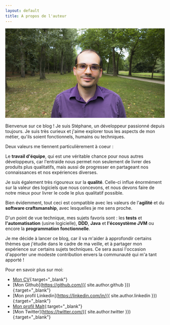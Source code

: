 ```yaml
---
layout: default
title: A propos de l'auteur
---
```


<img src="spe-rbt.jpg" alt="Stéphane Petit" />
<br/>

Bienvenue sur ce blog ! Je suis Stéphane, un développeur passionné depuis toujours. Je suis très curieux et j'aime explorer tous les aspects de mon métier, qu'ils soient fonctionnels, humains ou techniques.

Deux valeurs me tiennent particulièrement à coeur :

Le **travail d'équipe**, qui est une véritable chance pour nous autres développeurs, car l'entraide nous permet non seulement de livrer des produits plus qualitatifs, mais aussi de progresser en partageant nos connaissances et nos expériences diverses.

Je suis également très rigoureux sur la **qualité**. Celle-ci influe énormément sur la valeur des logiciels que nous concevons, et nous devons faire de notre mieux pour livrer le code le plus qualitatif possible.

Bien évidemment, tout ceci est compatible avec les valeurs de l'**agilité** et du **software craftsmanship**, avec lesquelles je me sens proche.

D'un point de vue technique, mes sujets favoris sont : les **tests** et **l'automatisation** (usine logicielle),  **DDD**, **Java** et **l'écosystème JVM** ou encore la **programmation fonctionnelle**. 

Je me décide à lancer ce blog, car il va m'aider à approfondir certains thèmes que j'étudie dans le cadre de ma veille, et à partager mon expérience sur certains sujets techniques. Ce sera aussi l'occasion d'apporter une modeste contribution envers la communauté qui m'a tant apporté !

Pour en savoir plus sur moi:

- [Mon CV](cv.pdf){:target="_blank"}
- [Mon Github](https://github.com/{{ site.author.github }}){:target="_blank"}
- [Mon profil Linkedin](https://linkedin.com/in/{{ site.author.linkedin }}){:target="_blank"}
- [Mon profil Malt](https://www.malt.fr/profile/stephanepetit){:target="_blank"}
- [Mon Twitter](https://twitter.com/{{ site.author.twitter }}){:target="_blank"}
